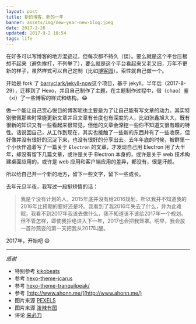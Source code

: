 ```yaml
---
layout: post
title: 新的博客，新的一年
banner: assets/img/new-year-new-blog.jpeg
date: 2017-2-26
updated: 2017-9-2 10:54
tags: life
---
```


在好多可以写博客的地方混迹过，但每次都不持久（误）。要么就是这个平台压根想不起来（避免挨打，不列举了），要么就是这个平台看起来又老又旧，万年不更新的样子，虽然样式可以自己定制（比如[博客园](http://www.cnblogs.com/zjzhome/)）。索性就自己做一个。

开始是 fork 了 [barryclark/jekyll-now](https://github.com/barryclark/jekyll-now)这个项目，基于 jekyll。半年后（2017-8-29），迁移到了 Hexo，并且自己制作了主题，在主题制作过程中，借（chao）鉴（xi）了一些博客的样式和结构。:joy:

做一个能让自己赏心悦目的博客呢也主要是为了让自己能有写文章的动力。其实特别敬佩那些时常能更新文章并且文章有长度也有深度的人，比如张鑫旭大大，既有很新的知识又有一些看起来很常见，但他的文章会深挖一些你不知道又很有趣的特性。话说回自己，从工作到现在，其实也接触了一些新的东西并有了一些收获，但好像并没有很好的沉淀下来，也没有很好的分享出去。去年年底的时候，被群里一个小伙伴追着写了一篇关于 `Electron` 的文章，才发现自己用 Electron 用了大半年，却没有留下几篇文章，或许是关于 Electron 本身的，或许是关于 web 技术构建桌面应用的，或许是 web 应用和客户端应用的差异，都没有，很是汗颜。

所以给自己开一个新的地方，留下一些文字，留下一些成长。

去年元旦半夜，我写过一段挺矫情的话：

> 我是个没有计划的人，2015年底并没有给2016规划，所以我并不知道我的2016年比预期的要好还是坏。我看到了我2016年失去了什么，并为此难眠，我看不到2017年我该去做什么，我不知道该不该给2017年一个规划。但不管怎样，即使我拒绝进入下一年，2017也会把我笼罩。明早，我会放一首孙燕姿的第一天把我从2017叫醒。

2017年，开始吧 :smile:

---

*感谢*

* 特别参考 [kikobeats](https://kikobeats.com/)
* 参考 [hexo-theme-icarus](http://blog.zhangruipeng.me/hexo-theme-icarus/)
* 参考 [hexo-theme-tranquilpeak/](http://louisbarranqueiro.github.io/hexo-theme-tranquilpeak/)
* 参考 [http://www.ahonn.me/](http://www.ahonn.me/)
* 图片来源 [PEXELS](https://www.pexels.com/?ref=producthunt)
* 图片来源 [泼辣有图](http://www.polayoutu.com/collections)
* 评论 [来必力](https://livere.com/introduce)
